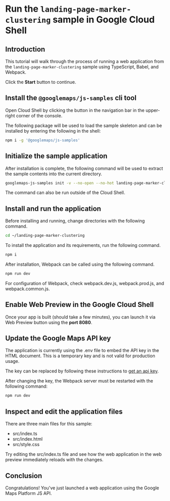 # Run the `landing-page-marker-clustering` sample in Google Cloud Shell

<walkthrough-tutorial-duration duration="10"/>

## Introduction

This tutorial will walk through the process of running a web application from
the `landing-page-marker-clustering` sample using TypeScript, Babel, and Webpack.

Click the **Start** button to continue.

## Install the `@googlemaps/js-samples` cli tool

Open Cloud Shell by clicking the
<walkthrough-cloud-shell-icon></walkthrough-cloud-shell-icon> button in the
navigation bar in the upper-right corner of the console.

The following package will be used to load the sample skeleton and can be
installed by entering the following in the shell:

```bash
npm i -g '@googlemaps/js-samples'
```

## Initialize the sample application

After installation is complete, the following command will be used to extract
the sample contents into the current directory.

```bash
googlemaps-js-samples init -v --no-open --no-hot landing-page-marker-clustering ~/landing-page-marker-clustering
```

The command can also be run outside of the Cloud Shell.

## Install and run the application

Before installing and running, change directories with the following command.

```bash
cd ~/landing-page-marker-clustering
```

To install the application and its requirements, run the following command.

```bash
npm i
```

After installation, Webpack can be called using the following command.

```bash
npm run dev
```

For configuration of Webpack, check
<walkthrough-editor-open-file filePath="~/landing-page-marker-clustering/webpack.dev.js">webpack.dev.js</walkthrough-editor-open-file>,
<walkthrough-editor-open-file filePath="~/landing-page-marker-clustering/webpack.prod.js">webpack.prod.js</walkthrough-editor-open-file>,
and
<walkthrough-editor-open-file filePath="~/landing-page-marker-clustering/webpack.common.js">webpack.common.js</walkthrough-editor-open-file>.

## Enable Web Preview in the Google Cloud Shell

Once your app is built (should take a few minutes), you can launch it via
<walkthrough-spotlight-pointer target="cloudshell" spotlightId="devshell-web-preview-button">Web
Preview button</walkthrough-spotlight-pointer> using the **port 8080**.

## Update the Google Maps API key

The application is currently using the
<walkthrough-editor-open-file filePath="~/landing-page-marker-clustering/.env">.env</walkthrough-editor-open-file>
file to embed the API key in the HTML document. This is a temporary key and is
not valid for production usage.

The key can be replaced by following these instructions to
[get an api key](https://developers.google.com/maps/documentation/javascript/get-api-key).

After changing the key, the Webpack server must be restarted with the following
command:

```bash
npm run dev
```

## Inspect and edit the application files

There are three main files for this sample:

*   <walkthrough-editor-open-file filePath="~/landing-page-marker-clustering/src/index.ts">src/index.ts</walkthrough-editor-open-file>
*   <walkthrough-editor-open-file filePath="~/landing-page-marker-clustering/src/index.html">src/index.html</walkthrough-editor-open-file>
*   <walkthrough-editor-open-file filePath="~/landing-page-marker-clustering/src/style.css">src/style.css</walkthrough-editor-open-file>

Try editing the <walkthrough-editor-open-file filePath="~/landing-page-marker-clustering/src/index.ts">src/index.ts</walkthrough-editor-open-file> file and see how the web application in the web preview immediately reloads with the changes.

## Conclusion

<walkthrough-conclusion-trophy></walkthrough-conclusion-trophy>

Congratulations! You've just launched a web application using the Google Maps
Platform JS API.
